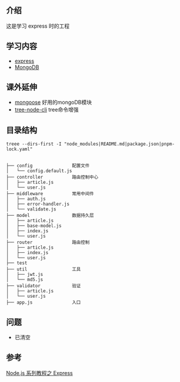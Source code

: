 ## 介绍

这是学习 express 时的工程

## 学习内容

- [express](https://expressjs.com/)
- [MongoDB](https://www.mongodb.com/try/download/community)

## 课外延伸

- [mongoose](https://mongoosejs.com/docs/guide.html) 好用的mongoDB模块
- [tree-node-cli](https://www.npmjs.com/package/tree-node-cli) tree命令增强

## 目录结构

```text
treee --dirs-first -I "node_modules|README.md|package.json|pnpm-lock.yaml"


├── config               配置文件
│   └── config.default.js
├── controller           路由控制中心
│   ├── article.js
│   └── user.js
├── middleware           常用中间件
│   ├── auth.js
│   ├── error-handler.js
│   └── validate.js
├── model                数据持久层
│   ├── article.js
│   ├── base-model.js
│   ├── index.js
│   └── user.js
├── router               路由控制
│   ├── article.js
│   ├── index.js
│   └── user.js
├── test
├── util                 工具
│   ├── jwt.js
│   └── md5.js
├── validator            验证
│   ├── article.js
│   └── user.js
├── app.js               入口

```

## 问题

- 已清空

## 参考

[Node.js 系列教程之 Express](https://www.bilibili.com/video/av717843963/?p=55&t=5)

